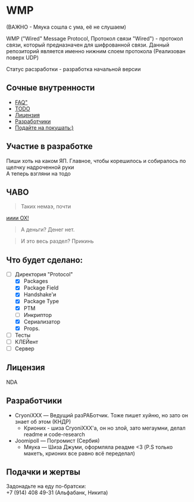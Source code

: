 # WMP

(ВАЖНО - Мяука сошла с ума, её не слушаем)<br>

WMP ("Wired" Message Protocol, Протокол связи "Wired") - протокол связи, который предназначен для шифрованной связи. Данный репозиторий является именно нижним слоем протокола (Реализован поверх UDP)

Статус расзработки - разработка начальной версии

<!-- [![Статус тестировання]()]() -->

## Сочные внутренности
<!-- - [Юсаге](#1) -->
<!-- - [ПОМОГИ С РАБОТОЙ!](#2) -->
- [FAQ"](#3)
- [TODO](#4)
- [Лицензия](#5)
- [Разработчики](#6)
- [Подайте на покушать:)](#7)

<!-- ## <a name="1"> Юсаге</a> -->

## <a name="2">Участие в разработке</a>

Пиши хоть на каком ЯП. Главное, чтобы корешилось и собиралось по щелчку надроченной руки <br>
А теперь взгляни на тодо

## <a name="3">ЧАВО</a>
> Таких немаэ, почти

[ииии ОХ!](#2) 

> А деньги?
Денег нет.

> И это весь раздел?
Прикинь

## <a name="4">Что будет сделано:</a>

- [ ] Директория "Protocol"
    - [x] Packages
    - [x] Package Field
    - [x] Handshake'и
    - [x] Package Type
    - [x] PTM
    - [ ] Инкриптор
    - [x] Сериализатор
    - [x] Props.
- [ ] Тесты
- [ ] КЛЕЙент
- [ ] Сервер

## <a name="5">Лицензия</a>

NDA

<!-- [Чекни тута](LICENSE) -->

## <a name="6">Разработчики</a>

- CryoniXXX — Ведущий разРАБотчик. Тоже пишет хуйню, но зато он знает об этом (КНДР)
    - Крионих - шиза CryoniXXX'a, он но злой, зато мегаумни, делал readme и code-research
- Joomipoll — Погромист (Сербия)
    - Мяука — Шиза Джуми, оформляла реадме <3 (P.S только макетъ, крионих все равно всё переделал)


## <a name="7">Подачки и жертвы</a>

Задонадьте на еду по-братски: <br>
+7 (914) 408 49-31 (Альфабанк, Никита)
